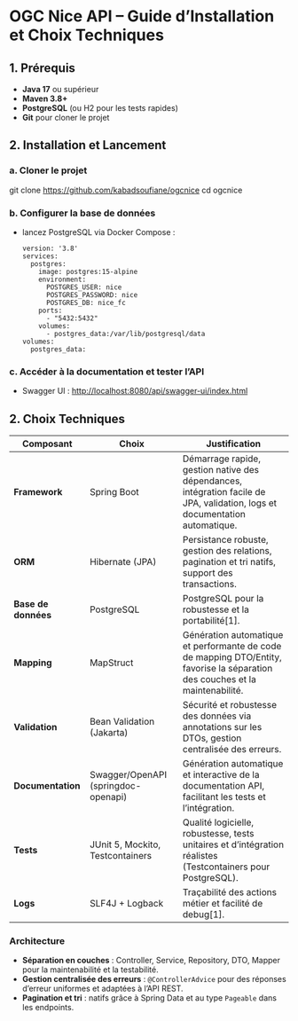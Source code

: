 # OGC Nice API – Guide d’Installation et Choix Techniques
## 1. Prérequis

- **Java 17** ou supérieur
- **Maven 3.8+**
- **PostgreSQL** (ou H2 pour les tests rapides)
- **Git** pour cloner le projet
## 2. Installation et Lancement

### a. Cloner le projet
git clone https://github.com/kabadsoufiane/ogcnice
cd ogcnice
### b. Configurer la base de données
- lancez PostgreSQL via Docker Compose :
    ```
    version: '3.8'
    services:
      postgres:
        image: postgres:15-alpine
        environment:
          POSTGRES_USER: nice
          POSTGRES_PASSWORD: nice
          POSTGRES_DB: nice_fc
        ports:
          - "5432:5432"
        volumes:
          - postgres_data:/var/lib/postgresql/data
    volumes:
      postgres_data:
    ```
### c. Accéder à la documentation et tester l’API

- Swagger UI : [http://localhost:8080/api/swagger-ui/index.html](http://localhost:8080/api/swagger-ui/index.html)
## 2. Choix Techniques

| Composant         | Choix               | Justification |
|-------------------|---------------------|---------------|
| **Framework**     | Spring Boot         | Démarrage rapide, gestion native des dépendances, intégration facile de JPA, validation, logs et documentation automatique. |
| **ORM**           | Hibernate (JPA)     | Persistance robuste, gestion des relations, pagination et tri natifs, support des transactions. |
| **Base de données** | PostgreSQL        | PostgreSQL pour la robustesse et la portabilité[1]. |
| **Mapping**       | MapStruct           | Génération automatique et performante de code de mapping DTO/Entity, favorise la séparation des couches et la maintenabilité. |
| **Validation**    | Bean Validation (Jakarta) | Sécurité et robustesse des données via annotations sur les DTOs, gestion centralisée des erreurs. |
| **Documentation** | Swagger/OpenAPI (springdoc-openapi) | Génération automatique et interactive de la documentation API, facilitant les tests et l’intégration. |
| **Tests**         | JUnit 5, Mockito, Testcontainers | Qualité logicielle, robustesse, tests unitaires et d’intégration réalistes (Testcontainers pour PostgreSQL). |
| **Logs**          | SLF4J + Logback     | Traçabilité des actions métier et facilité de debug[1]. |

### Architecture

- **Séparation en couches** : Controller, Service, Repository, DTO, Mapper pour la maintenabilité et la testabilité.
- **Gestion centralisée des erreurs** : `@ControllerAdvice` pour des réponses d’erreur uniformes et adaptées à l’API REST.
- **Pagination et tri** : natifs grâce à Spring Data et au type `Pageable` dans les endpoints.
